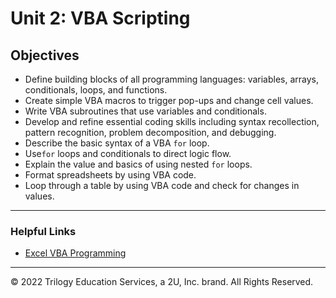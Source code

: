 # Unit 2: VBA Scripting

## Objectives

* Define building blocks of all programming languages: variables, arrays, conditionals, loops, and functions.
* Create simple VBA macros to trigger pop-ups and change cell values.
* Write VBA subroutines that use variables and conditionals.
* Develop and refine essential coding skills including syntax recollection, pattern recognition, problem decomposition, and debugging.
* Describe the basic syntax of a VBA `for` loop.
* Use`for` loops and conditionals to direct logic flow.
* Explain the value and basics of using nested `for` loops.
* Format spreadsheets by using VBA code.
* Loop through a table by using VBA code and check for changes in values.

- - -

### Helpful Links

* [Excel VBA Programming](http://www.homeandlearn.org/excel_vba_practice1.html)

- - -

© 2022 Trilogy Education Services, a 2U, Inc. brand. All Rights Reserved.